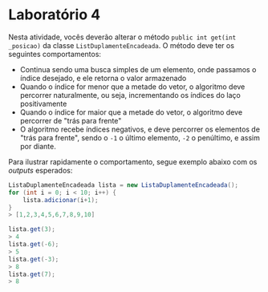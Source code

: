 # Laboratório 4

Nesta atividade, vocês deverão alterar o método `public int get(int _posicao)` da classe `ListDuplamenteEncadeada`. O método deve ter os seguintes comportamentos:

- Continua sendo uma busca simples de um elemento, onde passamos o índice desejado, e ele retorna o valor armazenado
- Quando o índice for menor que a metade do vetor, o algoritmo deve percorrer naturalmente, ou seja, incrementando os índices do laço positivamente
- Quando o índice for maior que a metade do vetor, o algoritmo deve percorrer de "trás para frente"
- O algoritmo recebe índices negativos, e deve percorrer os elementos de "trás para frente", sendo o `-1` o último elemento, `-2` o penúltimo, e assim por diante.

Para ilustrar rapidamente o comportamento, segue exemplo abaixo com os _outputs_ esperados:

```java
ListaDuplamenteEncadeada lista = new ListaDuplamenteEncadeada();
for (int i = 0; i < 10; i++) {
    lista.adicionar(i+1);
}
> [1,2,3,4,5,6,7,8,9,10]

lista.get(3);
> 4
lista.get(-6);
> 5
lista.get(-3);
> 8
lista.get(7);
> 8
```
